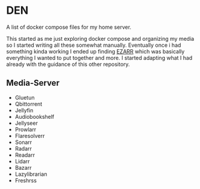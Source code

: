 # DEN
A list of docker compose files for my home server.

This started as me just exploring docker compose and organizing my media so I started writing all these somewhat manually.
Eventually once i had something kinda working I ended up finding [EZARR](https://github.com/Luctia/ezarr/tree/main) which was basically everything I wanted to put together and more. I started adapting what I had already with the guidance of this other repository.

## Media-Server
- Gluetun
- Qbittorrent
- Jellyfin
- Audiobookshelf
- Jellyseer
- Prowlarr
- Flaresolverr
- Sonarr
- Radarr
- Readarr
- Lidarr
- Bazarr
- Lazylibrarian
- Freshrss
